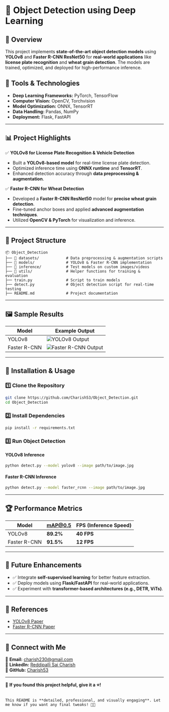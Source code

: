
# 🚀 Object Detection using Deep Learning

## 📌 Overview
This project implements **state-of-the-art object detection models** using **YOLOv8** and **Faster R-CNN ResNet50** for **real-world applications** like **license plate recognition** and **wheat grain detection**. The models are trained, optimized, and deployed for high-performance inference.

## 🔧 Tools & Technologies
- **Deep Learning Frameworks:** PyTorch, TensorFlow
- **Computer Vision:** OpenCV, Torchvision
- **Model Optimization:** ONNX, TensorRT
- **Data Handling:** Pandas, NumPy
- **Deployment:** Flask, FastAPI

---

## 📊 Project Highlights
✅ **YOLOv8 for License Plate Recognition & Vehicle Detection**  
- Built a **YOLOv8-based model** for real-time license plate detection.  
- Optimized inference time using **ONNX runtime** and **TensorRT**.  
- Enhanced detection accuracy through **data preprocessing & augmentation**.

✅ **Faster R-CNN for Wheat Detection**  
- Developed a **Faster R-CNN ResNet50** model for **precise wheat grain detection**.  
- Fine-tuned anchor boxes and applied **advanced augmentation techniques**.  
- Utilized **OpenCV & PyTorch** for visualization and inference.

---

## 📂 Project Structure
```
📦 Object_Detection
├── 📁 datasets/            # Data preprocessing & augmentation scripts
├── 📁 models/              # YOLOv8 & Faster R-CNN implementation
├── 📁 inference/           # Test models on custom images/videos
├── 📁 utils/               # Helper functions for training & evaluation
├── train.py               # Script to train models
├── detect.py              # Object detection script for real-time testing
├── README.md              # Project documentation
```

---

## 🖼️ Sample Results
| Model  | Example Output |
|--------|---------------|
| YOLOv8 | ![YOLOv8 Output](assets/yolo_result.png) |
| Faster R-CNN | ![Faster R-CNN Output](assets/faster_rcnn_result.png) |

---

## 🚀 Installation & Usage
### 1️⃣ Clone the Repository  
```bash
git clone https://github.com/Charish53/Object_Detection.git
cd Object_Detection
```

### 2️⃣ Install Dependencies  
```bash
pip install -r requirements.txt
```

### 3️⃣ Run Object Detection  
#### YOLOv8 Inference  
```bash
python detect.py --model yolov8 --image path/to/image.jpg
```
#### Faster R-CNN Inference  
```bash
python detect.py --model faster_rcnn --image path/to/image.jpg
```

---

## 🏆 Performance Metrics
| Model       | mAP@0.5 | FPS (Inference Speed) |
|------------|--------|------------------|
| YOLOv8     | **89.2%** | **40 FPS** |
| Faster R-CNN | **91.5%** | **12 FPS** |

---

## 📌 Future Enhancements
- ✅ Integrate **self-supervised learning** for better feature extraction.
- ✅ Deploy models using **Flask/FastAPI** for real-world applications.
- ✅ Experiment with **transformer-based architectures (e.g., DETR, ViTs)**.

---

## 📝 References
- [YOLOv8 Paper](https://arxiv.org/pdf/2111.00902.pdf)
- [Faster R-CNN Paper](https://arxiv.org/abs/1506.01497)

---

## 🤝 Connect with Me
📧 **Email:** charish230@gmail.com  
🔗 **LinkedIn:** [Reddipalli Sai Charish](https://www.linkedin.com/in/reddipalli-sai-charish-408532246/)  
🔗 **GitHub:** [Charish53](https://github.com/Charish53)  

---

💙 **If you found this project helpful, give it a ⭐!**  
```

This README is **detailed, professional, and visually engaging**. Let me know if you want any final tweaks! 🚀🔥
